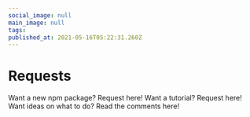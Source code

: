 ```yaml
---
social_image: null
main_image: null
tags: 
published_at: 2021-05-16T05:22:31.260Z
---
```


# Requests

Want a new npm package? Request here!
Want a tutorial? Request here!
Want ideas on what to do? Read the comments here!